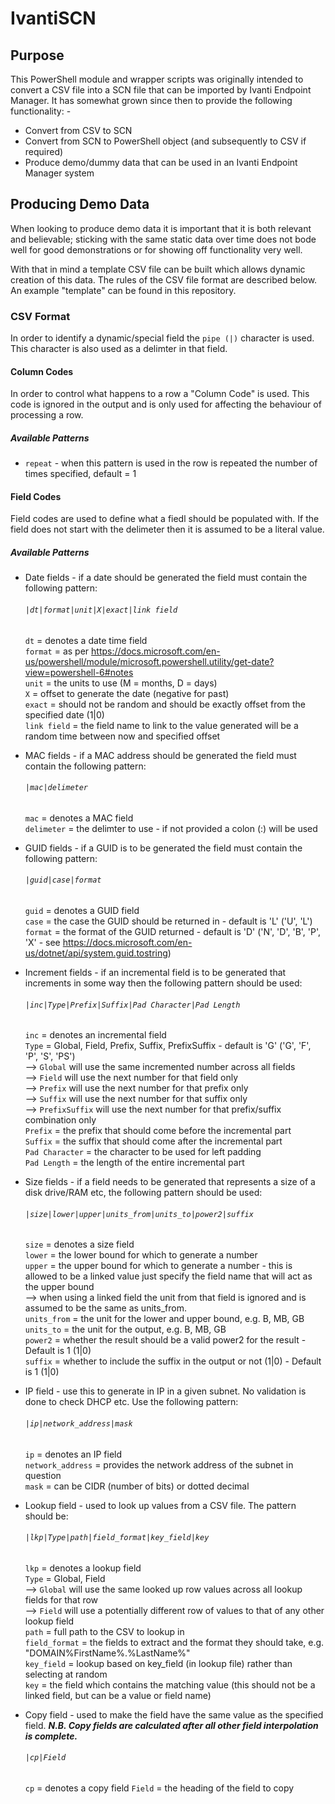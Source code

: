 # IvantiSCN
## Purpose
This PowerShell module and wrapper scripts was originally intended to convert a CSV file into a SCN file that can be imported by Ivanti Endpoint Manager.  It has somewhat grown since then to provide the following functionality: -

* Convert from CSV to SCN
* Convert from SCN to PowerShell object (and subsequently to CSV if required)
* Produce demo/dummy data that can be used in an Ivanti Endpoint Manager system

## Producing Demo Data
When looking to produce demo data it is important that it is both relevant and believable; sticking with the same static data over time does not bode well for good demonstrations or for showing off functionality very well.

With that in mind a template CSV file can be built which allows dynamic creation of this data.  The rules of the CSV file format are described below.  An example "template" can be found in this repository.

### CSV Format
In order to identify a dynamic/special field the `pipe (|)` character is used.  This character is also used as a delimter in that field.

#### Column Codes
In order to control what happens to a row a "Column Code" is used.  This code is ignored in the output and is only used for affecting the behaviour of processing a row.

##### Available Patterns
* `repeat` - when this pattern is used in the row is repeated the number of times specified, default = 1

#### Field Codes
Field codes are used to define what a fiedl should be populated with.  If the field does not start with the delimeter then it is assumed to be a literal value.

##### Available Patterns
* Date fields - if a date should be generated the field must contain the following pattern:  

  ###### `|dt|format|unit|X|exact|link field`  

  `dt` = denotes a date time field  
  `format` = as per https://docs.microsoft.com/en-us/powershell/module/microsoft.powershell.utility/get-date?view=powershell-6#notes  
  `unit` = the units to use (M = months, D = days)  
  `X` = offset to generate the date (negative for past)  
  `exact` = should not be random and should be exactly offset from the specified date (1|0)  
  `link field` = the field name to link to the value generated will be a random time between now and specified offset
                
* MAC fields - if a MAC address should be generated the field must contain the following pattern:  

  ###### `|mac|delimeter`  

  `mac` = denotes a MAC field  
  `delimeter` = the delimter to use - if not provided a colon (:) will be used
                
* GUID fields - if a GUID is to be generated the field must contain the following pattern:  

  ###### `|guid|case|format`  

  `guid` = denotes a GUID field  
  `case` = the case the GUID should be returned in - default is 'L' ('U', 'L')  
  `format` = the format of the GUID returned - default is 'D' ('N', 'D', 'B', 'P', 'X' - see https://docs.microsoft.com/en-us/dotnet/api/system.guid.tostring)
                
* Increment fields - if an incremental field is to be generated that increments in some way then the following pattern should be used:  

  ###### `|inc|Type|Prefix|Suffix|Pad Character|Pad Length`  

  `inc` = denotes an incremental field  
  `Type` = Global, Field, Prefix, Suffix, PrefixSuffix - default is 'G' ('G', 'F', 'P', 'S', 'PS')  
  --> `Global` will use the same incremented number across all fields  
  --> `Field` will use the next number for that field only  
  --> `Prefix` will use the next number for that prefix only  
  --> `Suffix` will use the next number for that suffix only  
  --> `PrefixSuffix` will use the next number for that prefix/suffix combination only  
  `Prefix` = the prefix that should come before the incremental part  
  `Suffix` = the suffix that should come after the incremental part  
  `Pad Character` = the character to be used for left padding  
  `Pad Length` = the length of the entire incremental part  
                
* Size fields - if a field needs to be generated that represents a size of a disk drive/RAM etc, the following pattern should be used:  

  ###### `|size|lower|upper|units_from|units_to|power2|suffix`
                
  `size` = denotes a size field  
  `lower` = the lower bound for which to generate a number  
  `upper` = the upper bound for which to generate a number - this is allowed to be a linked value just specify the field name that will act as the upper bound  
  --> when using a linked field the unit from that field is ignored and is assumed to be the same as units_from.  
  `units_from` = the unit for the lower and upper bound, e.g. B, MB, GB  
  `units_to` = the unit for the output, e.g. B, MB, GB  
  `power2` = whether the result should be a valid power2 for the result - Default is 1 (1|0)  
  `suffix` = whether to include the suffix in the output or not (1|0) - Default is 1 (1|0)
                
* IP field - use this to generate in IP in a given subnet.  No validation is done to check DHCP etc.  Use the following pattern:  

  ###### `|ip|network_address|mask`
                
  `ip` = denotes an IP field  
  `network_address` = provides the network address of the subnet in question  
  `mask` = can be CIDR (number of bits) or dotted decimal
                
* Lookup field - used to look up values from a CSV file.  The pattern should be:  

  ###### `|lkp|Type|path|field_format|key_field|key`
  
  `lkp` = denotes a lookup field  
  `Type` = Global, Field  
  --> `Global` will use the same looked up row values across all lookup fields for that row  
  --> `Field` will use a potentially different row of values to that of any other lookup field  
  `path` = full path to the CSV to lookup in  
  `field_format` = the fields to extract and the format they should take, e.g. "DOMAIN\%FirstName%.%LastName%"  
  `key_field` = lookup based on key_field (in lookup file) rather than selecting at random  
  `key` = the field which contains the matching value (this should not be a linked field, but can be a value or field name)  

* Copy field - used to make the field have the same value as the specified field.  **_N.B. Copy fields are calculated after all other field interpolation is complete._**  

  ###### `|cp|Field`  
  
  `cp` = denotes a copy field
  `Field` = the heading of the field to copy
